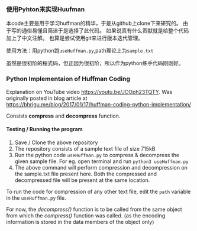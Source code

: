 ### 使用Pyhton来实现Huufman

本code主要是用于学习huffman的精华，于是从github上clone下来研究的。
由于写的通俗易懂且简洁于是选择了此代码。
如果说真有什么贡献就是给整个代码加上了中文注解。
也算是尝试使用git来进行版本迭代管理。

使用方法：用python跑`useHuffman.py`,path理论上为`sample.txt`

虽然是很初阶的程式码，但正因为很初阶，所以作为python练手代码刚刚好。


### Python Implementaion of Huffman Coding

Explanation on YouTube video https://youtu.be/JCOph23TQTY.
Was originally posted in blog article at https://bhrigu.me/blog/2017/01/17/huffman-coding-python-implementation/

Consists **compress** and **decompress** function.


#### Testing / Running the program

1. Save / Clone the above repository
2. The repository consists of a sample text file of size 715kB
3. Run the python code `useHuffman.py` to compress & decompress the given sample file. For eg. open terminal and run `python3 useHuffman.py`
4. The above command will perform compression and decompression on the sample.txt file present here. Both the compressed and decompressed file will be present at the same location.


To run the code for compression of any other text file, edit the `path` variable in the `useHuffman.py` file.


For now, the *decompress()* function is to be called from the same object from which the *compress()* function was called. (as the encoding information is stored in the data members of the object only) 
